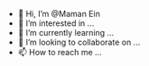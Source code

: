 - 👋 Hi, I’m @Maman Ein
- 👀 I’m interested in ...
- 🌱 I’m currently learning ...
- 💞️ I’m looking to collaborate on ...
- 📫 How to reach me ...

<!---
JoksKur/JoksKur is a ✨ special ✨ repository because its `README.md` (this file) appears on your GitHub profile.
You can click the Preview link to take a look at your changes.
--->
